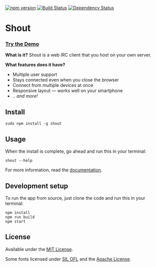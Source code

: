 [![npm version](https://img.shields.io/npm/v/shout.svg)](https://www.npmjs.org/package/shout)
[![Build Status](https://travis-ci.org/erming/shout.svg?branch=master)](https://travis-ci.org/erming/shout)
[![Dependency Status](https://david-dm.org/erming/shout.svg)](https://david-dm.org/erming/shout)

# Shout

### [Try the Demo](http://demo.shout-irc.com/)

__What is it?__
Shout is a web IRC client that you host on your own server.

__What features does it have?__
- Multiple user support
- Stays connected even when you close the browser
- Connect from multiple devices at once
- Responsive layout — works well on your smartphone
- _.. and more!_

## Install

```
sudo npm install -g shout
```

## Usage

When the install is complete, go ahead and run this in your terminal:

```
shout --help
```

For more information, read the [documentation](http://shout-irc.com/docs/).

## Development setup

To run the app from source, just clone the code and run this in your terminal:

```
npm install
npm run build
npm start
```

## License

Available under the [MIT License](http://mths.be/mit).

Some fonts licensed under [SIL OFL](http://scripts.sil.org/OFL) and the [Apache License](http://www.apache.org/licenses/).
